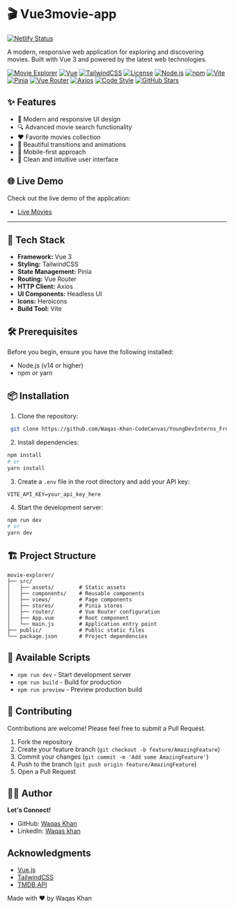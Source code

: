 # 🎬 Vue3movie-app
[![Netlify Status](https://api.netlify.com/api/v1/badges/00885cab-159b-4026-b1cf-cc073ec45392/deploy-status)](https://app.netlify.com/sites/vue3movie-app/deploys)


A modern, responsive web application for exploring and discovering movies. Built with Vue 3 and powered by the latest web technologies.

[![Movie Explorer](https://img.shields.io/badge/status-active-success.svg)](https://github.com/yourusername/movie-explorer)
[![Vue](https://img.shields.io/badge/Vue-3.x-4FC08D?logo=vue.js)](https://vuejs.org/)
[![TailwindCSS](https://img.shields.io/badge/TailwindCSS-4.x-38B2AC?logo=tailwind-css)](https://tailwindcss.com/)
[![License](https://img.shields.io/badge/license-MIT-blue.svg)](LICENSE)
[![Node.js](https://img.shields.io/badge/Node.js-43853D?logo=node.js&logoColor=white)](https://nodejs.org/)
[![npm](https://img.shields.io/badge/npm-CB3837?logo=npm&logoColor=white)](https://www.npmjs.com/)
[![Vite](https://img.shields.io/badge/Vite-646CFF?logo=vite&logoColor=white)](https://vitejs.dev/)
[![Pinia](https://img.shields.io/badge/Pinia-FFD02F?logo=pinia&logoColor=black)](https://pinia.vuejs.org/)
[![Vue Router](https://img.shields.io/badge/Vue%20Router-4.x-4FC08D?logo=vue.js)](https://router.vuejs.org/)
[![Axios](https://img.shields.io/badge/Axios-5A29E4?logo=axios&logoColor=white)](https://axios-http.com/)
[![Code Style](https://img.shields.io/badge/code%20style-prettier-ff69b4.svg)](https://prettier.io/)
[![GitHub Stars](https://img.shields.io/github/stars/yourusername/movie-explorer?style=social)](https://github.com/yourusername/movie-explorer)

## ✨ Features

- 🎯 Modern and responsive UI design
- 🔍 Advanced movie search functionality
- ❤️ Favorite movies collection
- 🎨 Beautiful transitions and animations
- 📱 Mobile-first approach
- 🌙 Clean and intuitive user interface

## 🌐 Live Demo

Check out the live demo of the application:

- [Live Movies](https://vue3movie-app.netlify.app/)

---

## 🚀 Tech Stack

- **Framework:** Vue 3
- **Styling:** TailwindCSS
- **State Management:** Pinia
- **Routing:** Vue Router
- **HTTP Client:** Axios
- **UI Components:** Headless UI
- **Icons:** Heroicons
- **Build Tool:** Vite

## 🛠️ Prerequisites

Before you begin, ensure you have the following installed:

- Node.js (v14 or higher)
- npm or yarn

## 📦 Installation

1. Clone the repository:

```bash
 git clone https://github.com/Waqas-Khan-CodeCanvas/YoungDevInterns_Front-End-Developer_Tasks-.git
```

2. Install dependencies:

```bash
npm install
# or
yarn install
```

3. Create a `.env` file in the root directory and add your API key:

```env
VITE_API_KEY=your_api_key_here
```

4. Start the development server:

```bash
npm run dev
# or
yarn dev
```

## 🏗️ Project Structure

```
movie-explorer/
├── src/
│   ├── assets/        # Static assets
│   ├── components/    # Reusable components
│   ├── views/         # Page components
│   ├── stores/        # Pinia stores
│   ├── router/        # Vue Router configuration
│   ├── App.vue        # Root component
│   └── main.js        # Application entry point
├── public/            # Public static files
└── package.json       # Project dependencies
```

## 🎯 Available Scripts

- `npm run dev` - Start development server
- `npm run build` - Build for production
- `npm run preview` - Preview production build

## 🤝 Contributing

Contributions are welcome! Please feel free to submit a Pull Request.

1. Fork the repository
2. Create your feature branch (`git checkout -b feature/AmazingFeature`)
3. Commit your changes (`git commit -m 'Add some AmazingFeature'`)
4. Push to the branch (`git push origin feature/AmazingFeature`)
5. Open a Pull Request

## 👨‍💻 Author

**Let's Connect!**

- GitHub: [Waqas Khan](https://github.com/Waqas-Khan-CodeCanvas)
- LinkedIn: [Waqas khan](https://www.linkedin.com/in/waqas-khan-a68602343/)

## Acknowledgments

- [Vue.js](https://vuejs.org/)
- [TailwindCSS](https://tailwindcss.com/)
- [TMDB API](https://www.themoviedb.org/documentation/api)



Made with ❤️ by Waqas Khan
